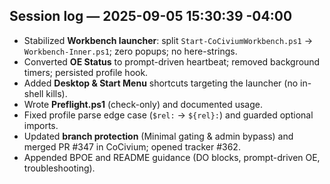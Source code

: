 
## Session log — 2025-09-05 15:30:39 -04:00
- Stabilized **Workbench launcher**: split `Start-CoCiviumWorkbench.ps1` → `Workbench-Inner.ps1`; zero popups; no here-strings.
- Converted **OE Status** to prompt-driven heartbeat; removed background timers; persisted profile hook.
- Added **Desktop & Start Menu** shortcuts targeting the launcher (no in-shell kills).
- Wrote **Preflight.ps1** (check-only) and documented usage.
- Fixed profile parse edge case (``$rel:`` → ``${rel}:``) and guarded optional imports.
- Updated **branch protection** (Minimal gating & admin bypass) and merged PR #347 in CoCivium; opened tracker #362.
- Appended BPOE and README guidance (DO blocks, prompt-driven OE, troubleshooting).
